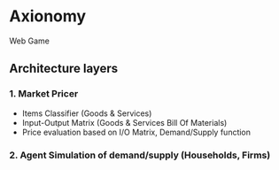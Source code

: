 # Axionomy

Web Game

## Architecture layers

### 1. Market Pricer
- Items Classifier (Goods & Services)
- Input-Output Matrix (Goods & Services Bill Of Materials)
- Price evaluation based on I/O Matrix, Demand/Supply function

### 2. Agent Simulation of demand/supply (Households, Firms)